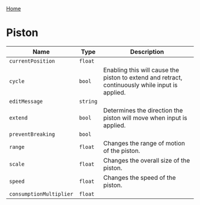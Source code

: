 [Home](https://wnp78.github.io/Sr2Xml/)

# Piston


|Name|Type|Description|
|--|--|--|
|`currentPosition`|`float`||
|`cycle`|`bool`|Enabling this will cause the piston to extend and retract, continuously while input is applied.|
|`editMessage`|`string`||
|`extend`|`bool`|Determines the direction the piston will move when input is applied.|
|`preventBreaking`|`bool`||
|`range`|`float`|Changes the range of motion of the piston.|
|`scale`|`float`|Changes the overall size of the piston.|
|`speed`|`float`|Changes the speed of the piston.|
|`consumptionMultiplier`|`float`||


